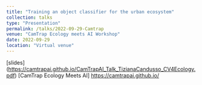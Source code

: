 ```yaml
---
title: "Training an object classifier for the urban ecosystem"
collection: talks
type: "Presentation"
permalink: /talks/2022-09-29-Camtrap
venue: "CamTrap Ecology meets AI Workshop"
date: 2022-09-29
location: "Virtual venue"
---
```

[slides] (https://camtrapai.github.io/CamTrapAI_Talk_TizianaCandusso_CV4Ecology.pdf)
[CamTrap Ecology Meets AI] https://camtrapai.github.io/
